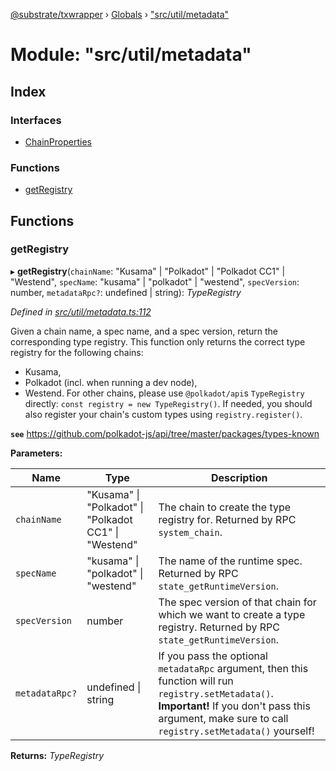 [@substrate/txwrapper](../README.md) › [Globals](../globals.md) › ["src/util/metadata"](_src_util_metadata_.md)

# Module: "src/util/metadata"

## Index

### Interfaces

* [ChainProperties](../interfaces/_src_util_metadata_.chainproperties.md)

### Functions

* [getRegistry](_src_util_metadata_.md#getregistry)

## Functions

###  getRegistry

▸ **getRegistry**(`chainName`: "Kusama" | "Polkadot" | "Polkadot CC1" | "Westend", `specName`: "kusama" | "polkadot" | "westend", `specVersion`: number, `metadataRpc?`: undefined | string): *TypeRegistry*

*Defined in [src/util/metadata.ts:112](https://github.com/paritytech/txwrapper/blob/6ef1ba4/src/util/metadata.ts#L112)*

Given a chain name, a spec name, and a spec version, return the
corresponding type registry. This function only returns the correct type
registry for the following chains:
- Kusama,
- Polkadot (incl. when running a dev node),
- Westend.
For other chains, please use `@polkadot/api`s `TypeRegistry` directly:
`const registry = new TypeRegistry()`. If needed, you should also register
your chain's custom types using `registry.register()`.

**`see`** https://github.com/polkadot-js/api/tree/master/packages/types-known

**Parameters:**

Name | Type | Description |
------ | ------ | ------ |
`chainName` | "Kusama" &#124; "Polkadot" &#124; "Polkadot CC1" &#124; "Westend" | The chain to create the type registry for. Returned by RPC `system_chain`. |
`specName` | "kusama" &#124; "polkadot" &#124; "westend" | The name of the runtime spec. Returned by RPC `state_getRuntimeVersion`. |
`specVersion` | number | The spec version of that chain for which we want to create a type registry. Returned by RPC `state_getRuntimeVersion`. |
`metadataRpc?` | undefined &#124; string | If you pass the optional `metadataRpc` argument, then this function will run `registry.setMetadata()`. **Important!** If you don't pass this argument, make sure to call `registry.setMetadata()` yourself!  |

**Returns:** *TypeRegistry*

